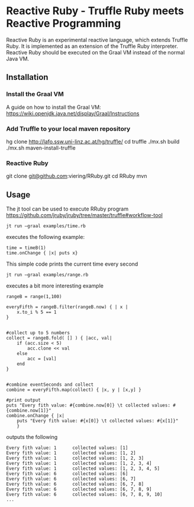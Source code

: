 # Reactive Ruby - Truffle Ruby meets Reactive Programming

Reactive Ruby is an experimental reactive language, which extends Truffle Ruby. It is implemented as an extension of the Truffle Ruby interpreter.
Reactive Ruby should be executed on the Graal VM instead of the normal Java VM.


## Installation

### Install the Graal VM
A guide on how to install the Graal VM:
https://wiki.openjdk.java.net/display/Graal/Instructions

### Add Truffle to your local maven repository

hg clone http://lafo.ssw.uni-linz.ac.at/hg/truffle/
cd truffle
./mx.sh build
./mx.sh maven-install-truffle

### Reactive Ruby
git clone git@github.com:viering/RRuby.git
cd RRuby
mvn

## Usage

The jt tool can be used to execute RRuby program https://github.com/jruby/jruby/tree/master/truffle#workflow-tool


```
jt run –graal examples/time.rb
```

executes the following example:

```
time = timeB(1) 
time.onChange { |x| puts x}
```

This simple code prints the current time every second


```
jt run –graal examples/range.rb
```

executes a bit more interesting example

```
rangeB = range(1,100)

everyFifth = rangeB.filter(rangeB.now) { | x |
	x.to_i % 5 == 1
}


#collect up to 5 numbers
collect = rangeB.fold( [] ) { |acc, val|
	if (acc.size < 5)
		acc.clone << val
	else
		acc = [val]
	end
}


#combine eventSeconds and collect
combine = everyFifth.map(collect) { |x, y | [x,y] }

#print output
puts "Every fith value: #{combine.now[0]} \t collected values: #{combine.now[1]}"
combine.onChange { |x|
	puts "Every fith value: #{x[0]} \t collected values: #{x[1]}"
	}

```

outputs the following


```
Every fith value: 1 	 collected values: [1]
Every fith value: 1 	 collected values: [1, 2]
Every fith value: 1 	 collected values: [1, 2, 3]
Every fith value: 1 	 collected values: [1, 2, 3, 4]
Every fith value: 1 	 collected values: [1, 2, 3, 4, 5]
Every fith value: 6 	 collected values: [6]
Every fith value: 6 	 collected values: [6, 7]
Every fith value: 6 	 collected values: [6, 7, 8]
Every fith value: 6 	 collected values: [6, 7, 8, 9]
Every fith value: 6 	 collected values: [6, 7, 8, 9, 10]
...
```


